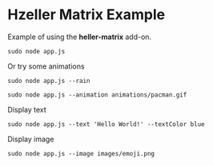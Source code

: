# Hzeller Matrix Example

Example of using the **heller-matrix** add-on.

	sudo node app.js
	
Or try some animations

	sudo node app.js --rain
	
	sudo node app.js --animation animations/pacman.gif	


Display text

	sudo node app.js --text 'Hello World!' --textColor blue
	
Display image

	sudo node app.js --image images/emoji.png